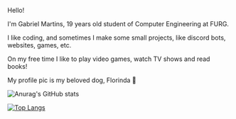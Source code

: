 Hello!


I'm Gabriel Martins, 19 years old student of Computer Engineering at FURG.

I like coding, and sometimes I make some small projects, like discord bots, websites, games, etc.

On my free time I like to play video games, watch TV shows and read books!

My profile pic is my beloved dog, Florinda 🥰

![Anurag's GitHub stats](https://github-readme-stats.vercel.app/api?username=DeskFanzin&show_icons=true&theme=synthwave)

[![Top Langs](https://github-readme-stats.vercel.app/api/top-langs/?username=DeskFanzin&layout=compact&theme=synthwave)](https://github.com/anuraghazra/github-readme-stats)
